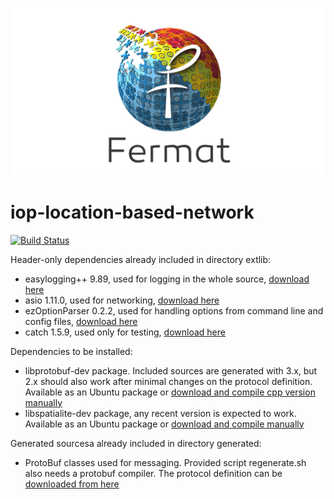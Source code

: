 ![alt text](https://raw.githubusercontent.com/Fermat-ORG/media-kit/00135845a9d1fbe3696c98454834efbd7b4329fb/MediaKit/Logotype/fermat_logo_3D/Fermat_logo_v2_readme_1024x466.png "Fermat Logo")

# iop-location-based-network
[![Build Status](https://travis-ci.org/Fermat-ORG/iop-location-based-network.svg?branch=master)](https://travis-ci.org/Fermat-ORG/iop-location-based-network)

Header-only dependencies already included in directory extlib:
- easylogging++ 9.89, used for logging in the whole source,
  [download here](https://github.com/easylogging/easyloggingpp)
- asio 1.11.0, used for networking,
  [download here](http://think-async.com/Asio/Download)
- ezOptionParser 0.2.2, used for handling options from command line and config files,
  [download here](http://ezoptionparser.sourceforge.net/)
- catch 1.5.9, used only for testing,
  [download here](https://github.com/philsquared/Catch)

Dependencies to be installed:
- libprotobuf-dev package. Included sources are generated with 3.x, but 2.x should also work
  after minimal changes on the protocol definition. Available as an Ubuntu package or
  [download and compile cpp version manually](https://github.com/google/protobuf)
- libspatialite-dev package, any recent version is expected to work. Available as an Ubuntu package or
  [download and compile manually](https://www.gaia-gis.it/fossil/libspatialite/index)

Generated sourcesa already included in directory generated:
- ProtoBuf classes used for messaging. Provided script regenerate.sh also needs a protobuf compiler.
  The protocol definition can be [downloaded from here](https://raw.githubusercontent.com/Internet-of-People/message-protocol/master/IopLocNet.proto)
